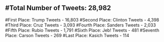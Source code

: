 #Total Number of Tweets: 28,982 
---
#First Place: Trump Tweets - 16,803
#Second Place: Clinton Tweets - 4,398
#Third Place: Cruz Tweets - 3,093
#Fourth Place: Sanders Tweets - 2,033
#Fifth Place: Rubio Tweets - 1,791
#Sixth Place: Jeb! Tweets - 481
#Seventh Place: Carson Tweets - 269
#Last Place: Kasich Tweets - 114
